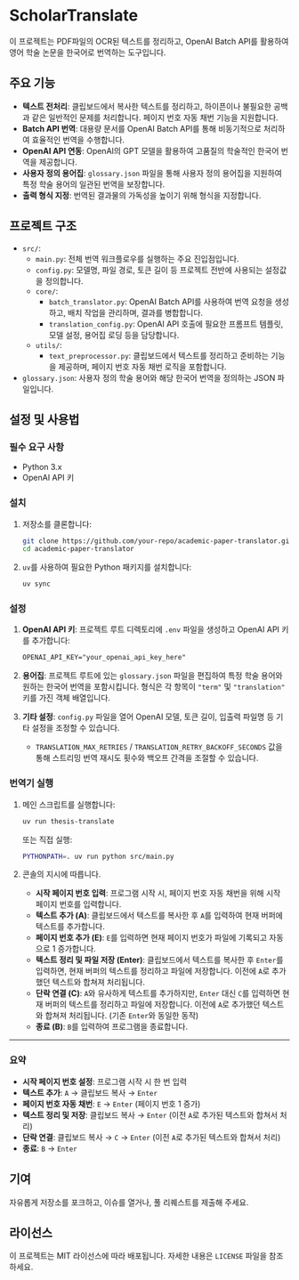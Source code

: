 # ScholarTranslate

이 프로젝트는 PDF파일의 OCR된 텍스트를 정리하고, OpenAI Batch API를 활용하여 영어 학술 논문을 한국어로 번역하는 도구입니다.

## 주요 기능

- **텍스트 전처리**: 클립보드에서 복사한 텍스트를 정리하고, 하이픈이나 불필요한 공백과 같은 일반적인 문제를 처리합니다. 페이지 번호 자동 채번 기능을 지원합니다.
- **Batch API 번역**: 대용량 문서를 OpenAI Batch API를 통해 비동기적으로 처리하여 효율적인 번역을 수행합니다.
- **OpenAI API 연동**: OpenAI의 GPT 모델을 활용하여 고품질의 학술적인 한국어 번역을 제공합니다.
- **사용자 정의 용어집**: `glossary.json` 파일을 통해 사용자 정의 용어집을 지원하여 특정 학술 용어의 일관된 번역을 보장합니다.
- **출력 형식 지정**: 번역된 결과물의 가독성을 높이기 위해 형식을 지정합니다.

## 프로젝트 구조

- `src/`:
  - `main.py`: 전체 번역 워크플로우를 실행하는 주요 진입점입니다.
  - `config.py`: 모델명, 파일 경로, 토큰 길이 등 프로젝트 전반에 사용되는 설정값을 정의합니다.
  - `core/`:
    - `batch_translator.py`: OpenAI Batch API를 사용하여 번역 요청을 생성하고, 배치 작업을 관리하며, 결과를 병합합니다.
    - `translation_config.py`: OpenAI API 호출에 필요한 프롬프트 템플릿, 모델 설정, 용어집 로딩 등을 담당합니다.
  - `utils/`:
    - `text_preprocessor.py`: 클립보드에서 텍스트를 정리하고 준비하는 기능을 제공하며, 페이지 번호 자동 채번 로직을 포함합니다.
- `glossary.json`: 사용자 정의 학술 용어와 해당 한국어 번역을 정의하는 JSON 파일입니다.

## 설정 및 사용법

### 필수 요구 사항

- Python 3.x
- OpenAI API 키

### 설치

1. 저장소를 클론합니다:

   ```bash
   git clone https://github.com/your-repo/academic-paper-translator.git
   cd academic-paper-translator
   ```

2. `uv`를 사용하여 필요한 Python 패키지를 설치합니다:

   ```bash
   uv sync
   ```

### 설정

1. **OpenAI API 키**: 프로젝트 루트 디렉토리에 `.env` 파일을 생성하고 OpenAI API 키를 추가합니다:

   ```txt
   OPENAI_API_KEY="your_openai_api_key_here"
   ```

2. **용어집**: 프로젝트 루트에 있는 `glossary.json` 파일을 편집하여 특정 학술 용어와 원하는 한국어 번역을 포함시킵니다. 형식은 각 항목이 `"term"` 및 `"translation"` 키를 가진 객체 배열입니다.

3. **기타 설정**: `config.py` 파일을 열어 OpenAI 모델, 토큰 길이, 입출력 파일명 등 기타 설정을 조정할 수 있습니다.
   - `TRANSLATION_MAX_RETRIES` / `TRANSLATION_RETRY_BACKOFF_SECONDS` 값을 통해 스트리밍 번역 재시도 횟수와 백오프 간격을 조절할 수 있습니다.

### 번역기 실행

1. 메인 스크립트를 실행합니다:

   ```bash
   uv run thesis-translate
   ```

   또는 직접 실행:

   ```bash
   PYTHONPATH=. uv run python src/main.py
   ```

2. 콘솔의 지시에 따릅니다.

   - **시작 페이지 번호 입력**: 프로그램 시작 시, 페이지 번호 자동 채번을 위해 시작 페이지 번호를 입력합니다.
   - **텍스트 추가 (A)**: 클립보드에서 텍스트를 복사한 후 `A`를 입력하여 현재 버퍼에 텍스트를 추가합니다.
   - **페이지 번호 추가 (E)**: `E`를 입력하면 현재 페이지 번호가 파일에 기록되고 자동으로 1 증가합니다.
   - **텍스트 정리 및 파일 저장 (Enter)**: 클립보드에서 텍스트를 복사한 후 `Enter`를 입력하면, 현재 버퍼의 텍스트를 정리하고 파일에 저장합니다. 이전에 `A`로 추가했던 텍스트와 합쳐져 처리됩니다.
   - **단락 연결 (C)**: `A`와 유사하게 텍스트를 추가하지만, `Enter` 대신 `C`를 입력하면 현재 버퍼의 텍스트를 정리하고 파일에 저장합니다. 이전에 `A`로 추가했던 텍스트와 합쳐져 처리됩니다. (기존 `Enter`와 동일한 동작)
   - **종료 (B)**: `B`를 입력하여 프로그램을 종료합니다.

---

### 요약

- **시작 페이지 번호 설정**: 프로그램 시작 시 한 번 입력
- **텍스트 추가**: `A` → 클립보드 복사 → `Enter`
- **페이지 번호 자동 채번**: `E` → `Enter` (페이지 번호 1 증가)
- **텍스트 정리 및 저장**: 클립보드 복사 → `Enter` (이전 `A`로 추가된 텍스트와 합쳐서 처리)
- **단락 연결**: 클립보드 복사 → `C` → `Enter` (이전 `A`로 추가된 텍스트와 합쳐서 처리)
- **종료**: `B` → `Enter`

## 기여

자유롭게 저장소를 포크하고, 이슈를 열거나, 풀 리퀘스트를 제출해 주세요.

## 라이선스

이 프로젝트는 MIT 라이선스에 따라 배포됩니다. 자세한 내용은 `LICENSE` 파일을 참조하세요.
